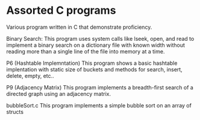 # Assorted C programs
Various program written in C that demonstrate proficiency.

Binary Search:
 This program uses system calls like lseek, open, and read to implement a binary
 search on a dictionary file with known width without reading more than a single
 line of the file into memory at a time.
 
P6 (Hashtable Implemntation)
 This program shows a basic hashtable implentation with static size of buckets
 and methods for search, insert, delete, empty, etc..

P9 (Adjacency Matrix)
 This program implements a breadth-first search of a directed graph using
 an adjacency matrix.

bubbleSort.c
 This program implements a simple bubble sort on an array of structs
